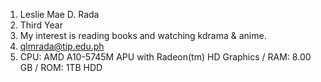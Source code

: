 1. Leslie Mae D. Rada
2. Third Year
3. My interest is reading books and watching kdrama & anime.
4. qlmrada@tip.edu.ph
5. CPU: AMD A10-5745M APU with Radeon(tm) HD Graphics / RAM: 8.00 GB / ROM: 1TB HDD
